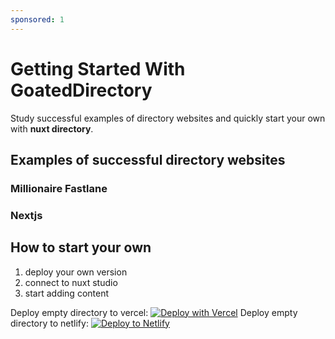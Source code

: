```yaml
---
sponsored: 1
---
```


# Getting Started With GoatedDirectory

Study successful examples of directory websites and quickly start your own with **nuxt directory**.

## Examples of successful directory websites

### Millionaire Fastlane

### Nextjs 


## How to start your own

1. deploy your own version
2. connect to nuxt studio
3. start adding content

Deploy empty directory to vercel:
[![Deploy with Vercel](https://vercel.com/button)](https://vercel.com/new/clone?repository-url=https%3A%2F%2Fgithub.com%2FAtinux%2Fcontent-wind-template)
Deploy empty directory to netlify:
[![Deploy to Netlify](https://www.netlify.com/img/deploy/button.svg)](https://app.netlify.com/start/deploy?repository=https://github.com/Atinux/content-wind-template)